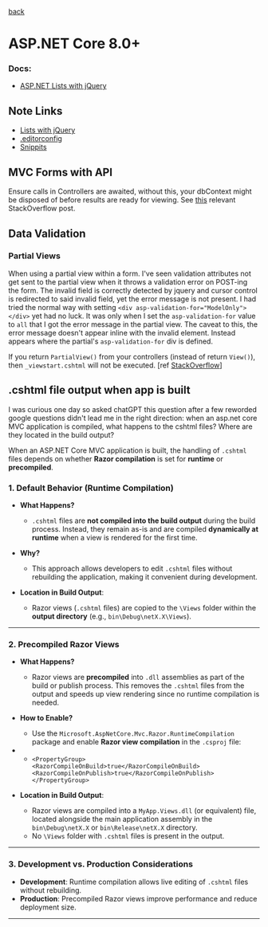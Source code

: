 [back](./README.md)

# ASP.NET Core 8.0+

### Docs: 

- [ASP.NET Lists with jQuery](./asp.netListsWithjQuery.md)

## Note Links

- [Lists with jQuery](./asp.netListsWithjQuery.md)
- [.editorconfig](./Editorconfig.md)
- [Snippits](./snippits.md)

## MVC Forms with API

Ensure calls in Controllers are awaited, without this, your dbContext might be disposed of before results are ready for viewing. See [this](https://stackoverflow.com/questions/66830530/cannot-access-a-disposed-context-instance-ef-core) relevant StackOverflow post. 



## Data Validation

### Partial Views

When using a partial view within a form. I've seen validation attributes not get sent to the partial view when it throws a validation error on POST-ing the form. The invalid field is correctly detected by jquery and cursor control is redirected to said invalid field, yet the error message is not present. I had tried the normal way with setting `<div asp-validation-for="ModelOnly"></div>` yet had no luck. It was only when I set the `asp-validation-for` value to `all` that I got the error message in the partial view. The caveat to this, the error message doesn't appear inline with the invalid element. Instead appears where the partial's `asp-validation-for` div is defined. 


If you return `PartialView()` from your controllers (instead of return `View()`), then `_viewstart.cshtml` will not be executed. [ref [StackOverflow](https://stackoverflow.com/questions/4081811/correct-way-to-use-viewstart-cshtml-and-partial-razor-views/4082220#4082220)]

## .cshtml file output when app is built

I was curious one day so asked chatGPT this question after a few reworded google questions didn't lead me in the right direction: when an asp.net core MVC application is compiled, what happens to the cshtml files? Where are they located in the build output? 

When an ASP.NET Core MVC application is built, the handling of `.cshtml` files depends on whether **Razor compilation** is set for **runtime** or **precompiled**.

### **1\. Default Behavior (Runtime Compilation)**

-   **What Happens?**
    
    -   `.cshtml` files are **not compiled into the build output** during the build process. Instead, they remain as-is and are compiled **dynamically at runtime** when a view is rendered for the first time.
-   **Why?**
    
    -   This approach allows developers to edit `.cshtml` files without rebuilding the application, making it convenient during development.
-   **Location in Build Output**:
    
    -   Razor views (`.cshtml` files) are copied to the `\Views` folder within the **output directory** (e.g., `bin\Debug\netX.X\Views`).

* * *

### **2\. Precompiled Razor Views**

-   **What Happens?**
    
    -   Razor views are **precompiled** into `.dll` assemblies as part of the build or publish process. This removes the `.cshtml` files from the output and speeds up view rendering since no runtime compilation is needed.
-   **How to Enable?**
    
    -   Use the `Microsoft.AspNetCore.Mvc.Razor.RuntimeCompilation` package and enable **Razor view compilation** in the `.csproj` file:
        

-   -   `<PropertyGroup>     <RazorCompileOnBuild>true</RazorCompileOnBuild>     <RazorCompileOnPublish>true</RazorCompileOnPublish> </PropertyGroup>`
        
-   **Location in Build Output**:
    
    -   Razor views are compiled into a `MyApp.Views.dll` (or equivalent) file, located alongside the main application assembly in the `bin\Debug\netX.X` or `bin\Release\netX.X` directory.
    -   No `\Views` folder with `.cshtml` files is present in the output.

* * *

### **3\. Development vs. Production Considerations**

-   **Development**: Runtime compilation allows live editing of `.cshtml` files without rebuilding.
-   **Production**: Precompiled Razor views improve performance and reduce deployment size.

* * *